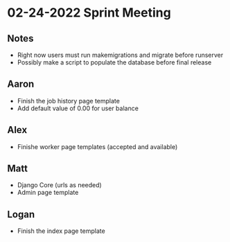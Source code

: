 # 02-24-2022 Sprint Meeting

## Notes
- Right now users must run makemigrations and migrate before runserver
- Possibly make a script to populate the database before final release

## Aaron
- Finish the job history page template
- Add default value of 0.00 for user balance

## Alex
- Finishe worker page templates (accepted and available)

## Matt
- Django Core (urls as needed)
- Admin page template

## Logan
- Finish the index page template
